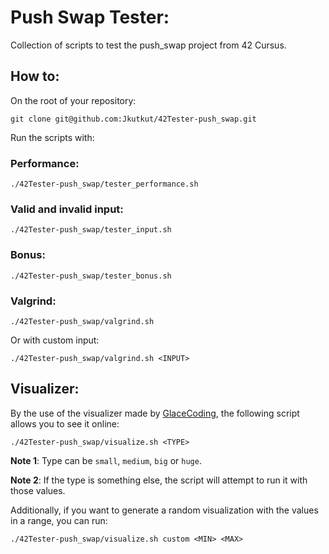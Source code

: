 # Push Swap Tester:

Collection of scripts to test the push_swap project from 42 Cursus.

## How to:
On the root of your repository:

```
git clone git@github.com:Jkutkut/42Tester-push_swap.git
```

Run the scripts with:

### Performance:
```
./42Tester-push_swap/tester_performance.sh
```

### Valid and invalid input:
```
./42Tester-push_swap/tester_input.sh
```

### Bonus:
```
./42Tester-push_swap/tester_bonus.sh
```

### Valgrind:
```
./42Tester-push_swap/valgrind.sh
```

Or with custom input:

```
./42Tester-push_swap/valgrind.sh <INPUT>
```

## Visualizer:
By the use of the visualizer made by [GlaceCoding](https://github.com/GlaceCoding/GlaceCoding.github.io), the following script allows you to see it online:

```
./42Tester-push_swap/visualize.sh <TYPE>
```

**Note 1**: Type can be `small`, `medium`, `big` or `huge`.


**Note 2**: If the type is something else, the script will attempt to run it with those values.

Additionally, if you want to generate a random visualization with the values in a range, you can run:

```
./42Tester-push_swap/visualize.sh custom <MIN> <MAX>
```
